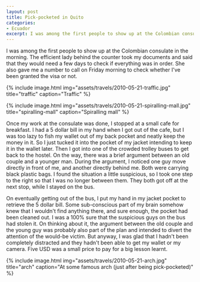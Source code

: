 ```yaml
---
layout: post
title: Pick-pocketed in Quito
categories:
- Ecuador
excerpt: I was among the first people to show up at the Colombian consulate in the morning. The efficient lady behind the counter took my documents and said that they would need a few days to check if everything was in order. She also gave me a number to call on Friday morning to check whether I've been granted the visa or not.
---
```


I was among the first people to show up at the Colombian consulate in the
morning. The efficient lady behind the counter took my documents and said that
they would need a few days to check if everything was in order. She also gave me
a number to call on Friday morning to check whether I've been granted the visa
or not.

{% include image.html
    img="assets/travels/2010-05-21-traffic.jpg"
    title="traffic"
    caption="Traffic" %}

{% include image.html
    img="assets/travels/2010-05-21-spiralling-mall.jpg"
    title="spiralling-mall"
    caption="Spiralling mall" %}

Once my work at the consulate was done, I stopped at a small cafe for breakfast.
I had a 5 dollar bill in my hand when I got out of the cafe, but I was too lazy
to fish my wallet out of my back pocket and neatly keep the money in it. So I
just tucked it into the pocket of my jacket intending to keep it in the wallet
later. Then I got into one of the crowded trolley buses to get back to the
hostel. On the way, there was a brief argument between an old couple and a
younger man. During the argument, I noticed one guy move directly in front of
me, and another directly behind me. Both were carrying black plastic bags. I
found the situation a little suspicious, so I took one step to the right so that
I was no longer between them. They both got off at the next stop, while I stayed
on the bus.

On eventually getting out of the bus, I put my hand in my jacket pocket to
retrieve the 5 dollar bill. Some sub-conscious part of my brain somehow knew
that I wouldn't find anything there, and sure enough, the pocket had been
cleaned out. I was a 100% sure that the suspicious guys on the bus had stolen
it. On thinking about it, the argument between the old couple and the young guy
was probably also part of the plan and intended to divert the attention of the
would-be victim. But anyway, I was glad that I hadn't been completely distracted
and they hadn't been able to get my wallet or my camera. Five USD was a small
price to pay for a big lesson learnt.

{% include image.html
    img="assets/travels/2010-05-21-arch.jpg"
    title="arch"
    caption="At some famous arch (just after being pick-pocketed)" %}
